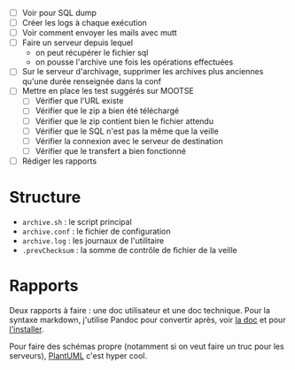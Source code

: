 - [ ] Voir pour SQL dump
- [ ] Créer les logs à chaque exécution
- [ ] Voir comment envoyer les mails avec mutt
- [ ] Faire un serveur depuis lequel
  - on peut récupérer le fichier sql
  - on pousse l'archive une fois les opérations effectuées
- [ ] Sur le serveur d'archivage, supprimer les archives plus anciennes qu'une durée renseignée dans la conf
- [ ] Mettre en place les test suggérés sur MOOTSE
    - [ ] Vérifier que l'URL existe
    - [ ] Vérifier que le zip a bien été téléchargé
    - [ ] Vérifier que le zip contient bien le fichier attendu
    - [ ] Vérifier que le SQL n'est pas la même que la veille
    - [ ] Vérifier la connexion avec le serveur de destination
    - [ ] Vérifier que le transfert a bien fonctionné
- [ ] Rédiger les rapports

# Structure

- `archive.sh` : le script principal
- `archive.conf` : le fichier de configuration
- `archive.log` : les journaux de l'utilitaire
- `.prevChecksum` : la somme de contrôle de fichier de la veille

# Rapports

Deux rapports à faire : une doc utilisateur et une doc technique. Pour la syntaxe markdown, j'utilise Pandoc pour convertir après, voir [la doc](https://pandoc.org/MANUAL.html) et pour [l'installer](https://pandoc.org/installing.html).

Pour faire des schémas propre (notamment si on veut faire un truc pour les serveurs), [PlantUML](https://plantuml.com/fr/) c'est hyper cool.
